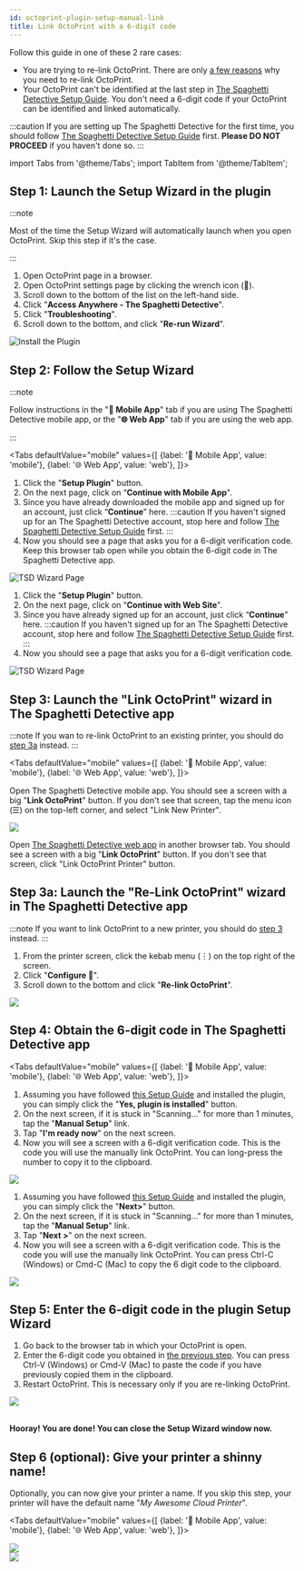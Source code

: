 ```yaml
---
id: octoprint-plugin-setup-manual-link
title: Link OctoPrint with a 6-digit code
---
```


Follow this guide in one of these 2 rare cases:

* You are trying to re-link OctoPrint. There are only [a few reasons](/docs/user-guides/relink-octoprint/) why you need to re-link OctoPrint.
* Your OctoPrint can't be identified at the last step in [The Spaghetti Detective Setup Guide](/docs/user-guides/octoprint-plugin-setup/). You don't need a 6-digit code if your OctoPrint can be identified and linked automatically.

:::caution
If you are setting up The Spaghetti Detective for the first time, you should follow [The Spaghetti Detective Setup Guide](/docs/user-guides/octoprint-plugin-setup) first. **Please DO NOT PROCEED** if you haven't done so.
:::



import Tabs from '@theme/Tabs';
import TabItem from '@theme/TabItem';

## Step 1: Launch the Setup Wizard in the plugin

:::note

Most of the time the Setup Wizard will automatically launch when you open OctoPrint. Skip this step if it's the case.

:::

1. Open OctoPrint page in a browser.
1. Open OctoPrint settings page by clicking the wrench icon (**🔧**).
1. Scroll down to the bottom of the list on the left-hand side.
1. Click "**Access Anywhere - The Spaghetti Detective**".
1. Click "**Troubleshooting**".
1. Scroll down to the bottom, and click "**Re-run Wizard**".

![Install the Plugin](/img/user-guides/setupguide/tsd-plugin-rerun-wizard.gif)

## Step 2: Follow the Setup Wizard

:::note

Follow instructions in the "**📱  Mobile App**" tab if you are using The Spaghetti Detective mobile app, or the "**🌐  Web App**" tab if you are using the web app.

:::

<Tabs
  defaultValue="mobile"
  values={[
    {label: '📱  Mobile App', value: 'mobile'},
    {label: '🌐  Web App', value: 'web'},
  ]}>
  <TabItem value="mobile">

1. Click the "**Setup Plugin**" button.
1. On the next page, click on “**Continue with Mobile App**".
1. Since you have already downloaded the mobile app and signed up for an account, just click “**Continue**” here.
  :::caution
  If you haven't signed up for an The Spaghetti Detective account, stop here and follow [The Spaghetti Detective Setup Guide](/docs/user-guides/octoprint-plugin-setup) first.
  :::
1. Now you should see a page that asks you for a 6-digit verification code. Keep this browser tab open while you obtain the 6-digit code in The Spaghetti Detective app.

![TSD Wizard Page](/img/user-guides/setupguide/tsd-plugin-wizard-mobile.gif)

  </TabItem>
  <TabItem value="web">

1. Click the "**Setup Plugin**" button.
1. On the next page, click on “**Continue with Web Site**".
1. Since you have already signed up for an account, just click “**Continue**” here.
  :::caution
  If you haven't signed up for an The Spaghetti Detective account, stop here and follow [The Spaghetti Detective Setup Guide](/docs/user-guides/octoprint-plugin-setup) first.
  :::
1. Now you should see a page that asks you for a 6-digit verification code.

![TSD Wizard Page](/img/user-guides/setupguide/tsd-plugin-wizard-web.gif)

  </TabItem>
</Tabs>

## Step 3: Launch the "Link OctoPrint" wizard in The Spaghetti Detective app

:::note
If you wan to re-link OctoPrint to an existing printer, you should do [step 3a](#step-3a-launch-the-re-link-octoprint-wizard-in-the-spaghetti-detective-app) instead.
:::

<Tabs
  defaultValue="mobile"
  values={[
    {label: '📱  Mobile App', value: 'mobile'},
    {label: '🌐  Web App', value: 'web'},
  ]}>
  <TabItem value="mobile">

Open The Spaghetti Detective mobile app. You should see a screen with a big "**Link OctoPrint**" button. If you don't see that screen, tap the menu icon (☰) on the top-left corner, and select "Link New Printer".

<div style={{display: "flex", justifyContent: "center"}}><img src="/img/user-guides/setupguide/launch-manual-link-mobile.jpg" /></div>

  </TabItem>
  <TabItem value="web">

Open [The Spaghetti Detective web app](https://app.thespaghettidetective.com/) in another browser tab. You should see a screen with a big "**Link OctoPrint**" button. If you don't see that screen, click "Link OctoPrint Printer" button.

  </TabItem>
</Tabs>

## Step 3a: Launch the "Re-Link OctoPrint" wizard in The Spaghetti Detective app

:::note
If you want to link OctoPrint to a new printer, you should do [step 3](#step-3-launch-the-link-octoprint-wizard-in-the-spaghetti-detective-app) instead.
:::

1. From the printer screen, click the kebab menu (⋮) on the top right of the screen.
2. Click "**Configure 🔧**".
3. Scroll down to the bottom and click "**Re-link OctoPrint**".

<div style={{display: "flex", justifyContent: "center"}}><img src="/img/user-guides/setupguide/launch-relink-wizard.gif" /></div>


## Step 4: Obtain the 6-digit code in The Spaghetti Detective app

<Tabs
  defaultValue="mobile"
  values={[
    {label: '📱  Mobile App', value: 'mobile'},
    {label: '🌐  Web App', value: 'web'},
  ]}>
  <TabItem value="mobile">

1. Assuming you have followed [this Setup Guide](/docs/user-guides/octoprint-plugin-setup) and installed the plugin, you can simply click the "**Yes, plugin is installed**" button.
1. On the next screen, if it is stuck in "Scanning..." for more than 1 minutes, tap the "**Manual Setup**" link.
1. Tap "**I'm ready now**" on the next screen.
1. Now you will see a screen with a 6-digit verification code. This is the code you will use the manually link OctoPrint. You can long-press the number to copy it to the clipboard.

<div style={{display: "flex", justifyContent: "center"}}><img src="/img/user-guides/setupguide/manual-link-mobile.gif" /></div>

  </TabItem>
  <TabItem value="web">

1. Assuming you have followed [this Setup Guide](/docs/user-guides/octoprint-plugin-setup) and installed the plugin, you can simply click the "**Next>**" button.
1. On the next screen, if it is stuck in "Scanning..." for more than 1 minutes, tap the "**Manual Setup**" link.
1. Tap "**Next >**" on the next screen.
1. Now you will see a screen with a 6-digit verification code. This is the code you will use the manually link OctoPrint. You can press Ctrl-C (Windows) or Cmd-C (Mac) to copy the 6 digit code to the clipboard.

<div style={{display: "flex", justifyContent: "center"}}><img src="/img/user-guides/setupguide/manual-link-web.gif" /></div>

  </TabItem>
</Tabs>

## Step 5: Enter the 6-digit code in the plugin Setup Wizard

1. Go back to the browser tab in which your OctoPrint is open.
1. Enter the 6-digit code you obtained in [the previous step](#step-3-link-octoprint-to-your-the-spaghetti-detective-account). You can press Ctrl-V (Windows) or Cmd-V (Mac) to paste the code if you have previously copied them in the clipboard.
1. Restart OctoPrint. This is necessary only if you are re-linking OctoPrint.

<div style={{display: "flex", justifyContent: "center"}}><img src="/img/user-guides/setupguide/tsd-plugin-code-success.gif" /></div>
<br />

**Hooray! You are done! You can close the Setup Wizard window now.**

## Step 6 (optional): Give your printer a shinny name!

Optionally, you can now give your printer a name. If you skip this step, your printer will have the default name "*My Awesome Cloud Printer*".

<Tabs
  defaultValue="mobile"
  values={[
    {label: '📱  Mobile App', value: 'mobile'},
    {label: '🌐  Web App', value: 'web'},
  ]}>
  <TabItem value="mobile">

<div style={{display: "flex", justifyContent: "center"}}><img src="/img/user-guides/setupguide/link-success-mobile.gif" /></div>

  </TabItem>
  <TabItem value="web">

<div style={{display: "flex", justifyContent: "center"}}><img src="/img/user-guides/setupguide/link-success-web.gif" /></div>

  </TabItem>
</Tabs>

<b />


